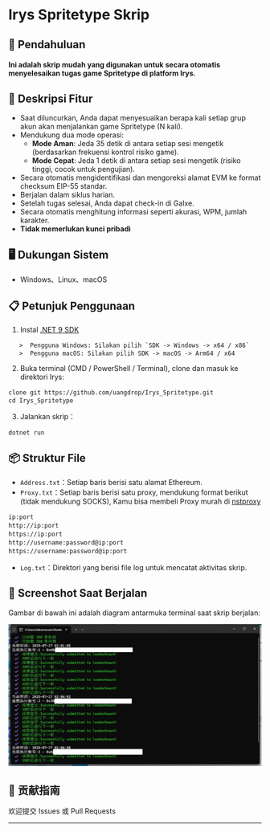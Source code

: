 # Irys Spritetype Skrip

## 🚀 Pendahuluan
#### Ini adalah skrip mudah yang digunakan untuk secara otomatis menyelesaikan tugas game Spritetype di platform Irys.

## 📝 Deskripsi Fitur
- Saat diluncurkan, Anda dapat menyesuaikan berapa kali setiap grup akun akan menjalankan game Spritetype (N kali).
- Mendukung dua mode operasi:
  - **Mode Aman**: Jeda 35 detik di antara setiap sesi mengetik (berdasarkan frekuensi kontrol risiko game).  
  - **Mode Cepat**: Jeda 1 detik di antara setiap sesi mengetik (risiko tinggi, cocok untuk pengujian).
- Secara otomatis mengidentifikasi dan mengoreksi alamat EVM ke format checksum EIP-55 standar.
- Berjalan dalam siklus harian.
- Setelah tugas selesai, Anda dapat check-in di Galxe.  
- Secara otomatis menghitung informasi seperti akurasi, WPM, jumlah karakter.
- **Tidak memerlukan kunci pribadi**

## 🖥️ Dukungan Sistem
* Windows、Linux、macOS

## 📋 Petunjuk Penggunaan
1. Instal [.NET 9 SDK](https://dotnet.microsoft.com/download/dotnet/9.0)
```
   >  Pengguna Windows: Silakan pilih `SDK -> Windows -> x64 / x86` 
   >  Pengguna macOS: Silakan pilih SDK -> macOS -> Arm64 / x64
```
2. Buka terminal (CMD / PowerShell / Terminal), clone dan masuk ke direktori Irys:
```
clone git https://github.com/uangdrop/Irys_Spritetype.git
cd Irys_Spritetype
```
3. Jalankan skrip：
```
dotnet run
```


## 📦 Struktur File

* `Address.txt`：Setiap baris berisi satu alamat Ethereum.
* `Proxy.txt`：Setiap baris berisi satu proxy, mendukung format berikut (tidak mendukung SOCKS), Kamu bisa membeli Proxy murah di [nstproxy]([url](https://app.nstproxy.com/register?i=G5NkUo))

```txt
ip:port
http://ip:port
https://ip:port
http://username:password@ip:port
https://username:password@ip:port
```

* `Log.txt`：Direktori yang berisi file log untuk mencatat aktivitas skrip.




## 🌌 Screenshot Saat Berjalan
Gambar di bawah ini adalah diagram antarmuka terminal saat skrip berjalan:

![运行截图](screenshot.png)



## 🤝 贡献指南

欢迎提交 Issues 或 Pull Requests

---


